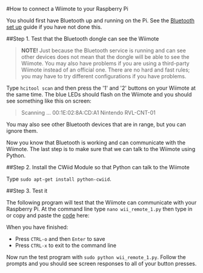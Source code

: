 #How to connect a Wiimote to your Raspberry Pi

You should first have Bluetooth up and running on the Pi. See the [Bluetooth set up] guide if you have not done this.

##Step 1. Test that the Bluetooth dongle can see the Wiimote

> **NOTE!** Just because the Bluetooth service is running and can see other devices does not mean that the dongle will be able to see the Wiimote. You may also have problems if you are using a third-party Wiimote instead of an official one. There are no hard and fast rules; you may have to try different configurations if you have problems. 

Type `hcitool scan` and then press the '1' and '2' buttons on your Wiimote at the same time. The blue LEDs should flash on the Wiimote and you should see something like this on screen:
	
> Scanning ...
>          00:1E:02:8A:CD:A1       Nintendo RVL-CNT-01

You may also see other Bluetooth devices that are in range, but you can ignore them.

Now you know that Bluetooth is working and can communicate with the Wiimote. The last step is to make sure that we can talk to the Wiimote using Python.

##Step 2. Install the CWiid Module so that Python can talk to the Wiimote

Type `sudo apt-get install python-cwiid`.

##Step 3. Test it

The following program will test that the Wiimote can communicate with your Raspberry Pi. 
At the command line type `nano wii_remote_1.py` then type in or copy and paste the [code](code\wii_remote_1.py) here:

When you have finished:

- Press `CTRL-o` and then `Enter` to save
- Press `CTRL-x` to exit to the command line

Now run the test program with `sudo python wii_remote_1.py`. Follow the prompts and you should see screen responses to all of your button presses.


[Bluetooth set up]: bluetooth-setup.md
